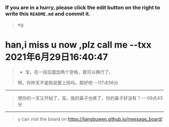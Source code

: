 ### If you are in a hurry, please click the edit button on the right to write this `README.md` and commit it.
> eg:
# han,i miss u now ,plz call me   --txx 2021年6月29日16:40:47
> * 宝，在一段后面加两个空格，就可以换行了。  

> 啊，你昨天不是刚说要上班吗，那好吧 --117点56分  

---
> 想你的一天又开始了，宝。我的鼻子也疼了，你的鼻子好没有？---09点43分

***
> u can visit the board on <https://liangbuwen.github.io/meesage_board/>    
